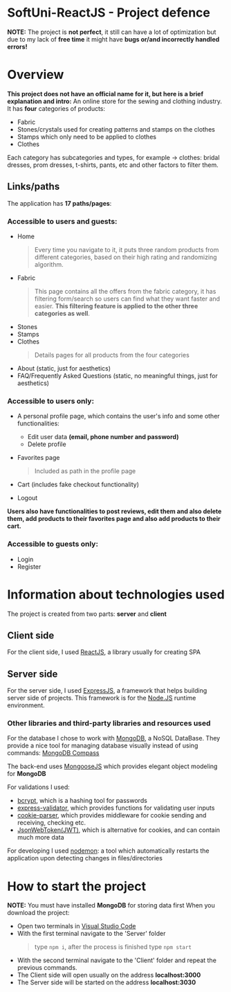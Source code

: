 # SoftUni-ReactJS - Project defence

 **NOTE:** The project is **not perfect**, it still can have a lot of optimization but due to my lack of **free time** it might have **bugs or/and incorrectly handled errors!**
 
# Overview


**This project does not have an official name for it, but here is a brief explanation and intro:**
An online store for the sewing and clothing industry. It has **four** categories of products:
- Fabric
- Stones/crystals used for creating patterns and stamps on the clothes
- Stamps which only need to be applied to clothes
- Clothes

Each category has subcategories and types, for example -> clothes: bridal dresses, prom dresses, t-shirts, pants, etc and other factors to filter them.

## Links/paths

The application has **17 paths/pages**:
### Accessible to users and guests:
- Home
	>Every time you navigate to it, it puts three random products from different categories, based on their high rating and randomizing algorithm.
- Fabric
	>	This page contains all the offers from the fabric category, it has filtering form/search so users can find what they want faster and easier. **This filtering feature is applied to the other three categories as well**.
- Stones
- Stamps
- Clothes
	>Details pages for all products from the four categories
- About (static, just for aesthetics)
- FAQ/Frequently Asked Questions (static, no meaningful things, just for aesthetics)


### Accessible to users only:
- A personal profile page, which contains the user's info and some other functionalities:
	- Edit user data **(email, phone number and password)**
	- Delete profile
- Favorites page
	>Included as path in the profile page

- Cart (includes fake checkout functionality)
- Logout

**Users also have functionalities to post reviews, edit them and also delete them, add products to their favorites page and also add products to their cart.**

### Accessible to guests only:
- Login
- Register


# Information about technologies used

The project is created from two parts: **server** and **client**
## Client side

For the client side, I used [ReactJS](https://react.dev/), a library usually for creating SPA


## Server side

For the server side, I used [ExpressJS](https://expressjs.com/), a framework that helps building server side of projects. This framework is for the [Node.JS](https://nodejs.org/en) runtime environment.

### Other libraries and third-party libraries and resources used

For the database I chose to work with [MongoDB](https://www.mongodb.com/), a NoSQL DataBase.
They provide a nice tool for managing database visually instead of using commands: [MongoDB Compass](https://www.mongodb.com/products/compass)

The back-end uses [MongooseJS](https://mongoosejs.com/) which provides elegant object modeling for **MongoDB**

For validations I used: 
- [bcrypt](https://www.npmjs.com/package/bcrypt), which is a hashing tool for passwords
- [express-validator](https://www.npmjs.com/package/express-validator), which provides functions for validating user inputs
- [cookie-parser](https://www.npmjs.com/package/cookie-parser), which provides middleware for cookie sending and receiving, checking etc.
- [JsonWebToken(JWT)](https://www.npmjs.com/package/jsonwebtoken), which is alternative for cookies, and can contain much more data

For developing I used [nodemon](https://www.npmjs.com/package/nodemon): a tool which automatically restarts the application upon detecting changes in files/directories

# How to start the project
**NOTE:** You must have installed **MongoDB** for storing data first
When you download the project:
- Open two terminals in [Visual Studio Code](https://code.visualstudio.com/)
- With the first terminal navigate to the 'Server' folder
	>type `npm i`, after the process is finished type `npm start`
- With the second terminal navigate to the 'Client' folder and repeat the previous commands.
- The Client side will open usually on the address **localhost:3000**
- The Server side will be started on the address **localhost:3030**
